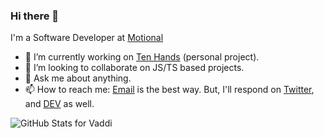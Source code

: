 ### Hi there 👋

I'm a Software Developer at [Motional](https://motional.com)

- 🔭 I’m currently working on [Ten Hands](https://github.com/saisandeepvaddi/ten-hands) (personal project).
- 👯 I’m looking to collaborate on JS/TS based projects.
- 💬 Ask me about anything.
- 📫 How to reach me: [Email](mailto://saisandeepvaddi@gmail.com) is the best way. But, I'll respond on [Twitter](https://twitter.com/saisandeepvaddi), and [DEV](https://dev.to/saisandeepvaddi) as well.

![GitHub Stats for Vaddi](https://github-readme-stats.vercel.app/api?username=saisandeepvaddi&show_icons=true)

<!--
**saisandeepvaddi/saisandeepvaddi** is a ✨ _special_ ✨ repository because its `README.md` (this file) appears on your GitHub profile.

Here are some ideas to get you started:

- 🔭 I’m currently working on ...
- 🌱 I’m currently learning ...
- 👯 I’m looking to collaborate on ...
- 🤔 I’m looking for help with ...
- 💬 Ask me about ...
- 📫 How to reach me: ...
- 😄 Pronouns: ...
- ⚡ Fun fact: ...
-->

